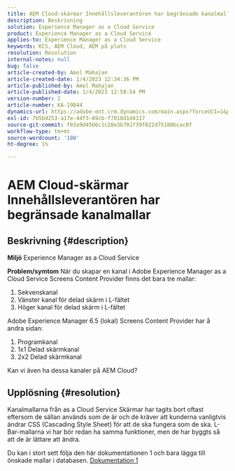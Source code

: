 ```yaml
---
title: AEM Cloud-skärmar Innehållsleverantören har begränsade kanalmallar
description: Beskrivning
solution: Experience Manager as a Cloud Service
product: Experience Manager as a Cloud Service
applies-to: Experience Manager as a Cloud Service
keywords: KCS, AEM Cloud, AEM på plats
resolution: Resolution
internal-notes: null
bug: false
article-created-by: Amol Mahajan
article-created-date: 1/4/2023 12:34:36 PM
article-published-by: Amol Mahajan
article-published-date: 1/4/2023 12:58:54 PM
version-number: 2
article-number: KA-19844
dynamics-url: https://adobe-ent.crm.dynamics.com/main.aspx?forceUCI=1&pagetype=entityrecord&etn=knowledgearticle&id=2c06cc21-2c8c-ed11-81ad-6045bd0061cb
exl-id: 7b5bd253-a17e-44f3-89cb-f7018d1d4117
source-git-commit: f03a9d45b6c1c28e3b701f39f022d75180bcac0f
workflow-type: tm+mt
source-wordcount: '180'
ht-degree: 1%

---
```


# AEM Cloud-skärmar Innehållsleverantören har begränsade kanalmallar

## Beskrivning {#description}

<b>Miljö</b>
Experience Manager as a Cloud Service


<b>Problem/symtom</b>
När du skapar en kanal i Adobe Experience Manager as a Cloud Service Screens Content Provider finns det bara tre mallar:

1. Sekvenskanal
2. Vänster kanal för delad skärm i L-fältet
3. Höger kanal för delad skärm i L-fältet




Adobe Experience Manager 6.5 (lokal) Screens Content Provider har å andra sidan:

1. Programkanal
2. 1x1 Delad skärmkanal
3. 2x2 Delad skärmkanal


Kan vi även ha dessa kanaler på AEM Cloud?


## Upplösning {#resolution}


Kanalmallarna från as a Cloud Service Skärmar har tagits bort oftast eftersom de sällan används som de är och de kräver att kunderna vanligtvis ändrar CSS (Cascading Style Sheet) för att de ska fungera som de ska.
L-Bar-mallarna vi har bör redan ha samma funktioner, men de har byggts så att de är lättare att ändra.

Du kan i stort sett följa den här dokumentationen 1 och bara lägga till önskade mallar i databasen.
[Dokumentation 1](https://experienceleague.adobe.com/docs/experience-manager-screens/user-guide/developing/creating-custom-templates-multizone-layouts.html?lang=en)
